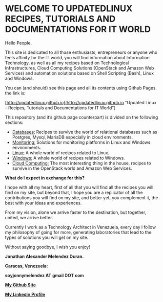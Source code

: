 # WELCOME TO UPDATEDLINUX RECIPES, TUTORIALS AND DOCUMENTATIONS FOR IT WORLD

Hello People,

This site is dedicated to all those enthusiasts, entrepreneurs or anyone who feels affinity for the IT world, you will find information about Information Technology, as well as all my recipes based on Technological Infrastructures, Cloud Computing Solutions (OpenStack and Amazon Web Services) and automation solutions based on Shell Scripting (Bash), Linux and Windows.

You can (and should) see this page and all its contents using Github Pages. the link is:

[http://updatedlinux.github.io](http://updatedlinux.github.io "Updated Linux - Recipes, Tutorials and Documentations for IT World")


This repository (and it’s github page counterpart) is divided on the following sections:

* [Databases:](#) Recipes to survive the world of relational databases such as Postgres, Mysql, MariaDB especially in cloud environments.
* [Monitoring:](#) Solutions for monitoring platforms in Linux and Windows environments.
* [Linux:](https://updatedlinux.github.io/recipes/linux/) A whole world of recipes related to Linux.
* [Windows:](#) A whole world of recipes related to Windows.
* [Cloud Computing:](https://updatedlinux.github.io/recipes/openstack/) The most interesting thing in the house, recipes to survive in the OpenStack world and Amazon Web Services.


**What do I expect in exchange for this?**

I hope with all my heart, first of all that you will find all the recipes you will find on my site, but beyond that, I hope you are a replicator of all the contributions you will find on my site, and better yet, you complement it, the best with your ideas and experiences.

From my vision, alone we arrive faster to the destination, but together, united, we arrive better.

Currently I work as a Technology Architect in Venezuela, every day I follow my philosophy of going for more, generating laboratories that lead to the types of solutions you will get on my site.

Without saying goodbye, I wish you enjoy!

**Jonathan Alexander Melendez Duran.**

**Caracas, Venezuela:**

**soyjonnymelendez AT gmail DOT com**

**[My Github Site](https://github.com/updatedlinux)**

**[My Linkedin Profile](https://www.linkedin.com/in/updatedlinux/)**

